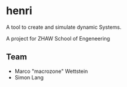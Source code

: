 henri
=====

A tool to create and simulate dynamic Systems.

A project for ZHAW School of Engeneering

Team
----
- Marco "macrozone" Wettstein
- Simon Lang

